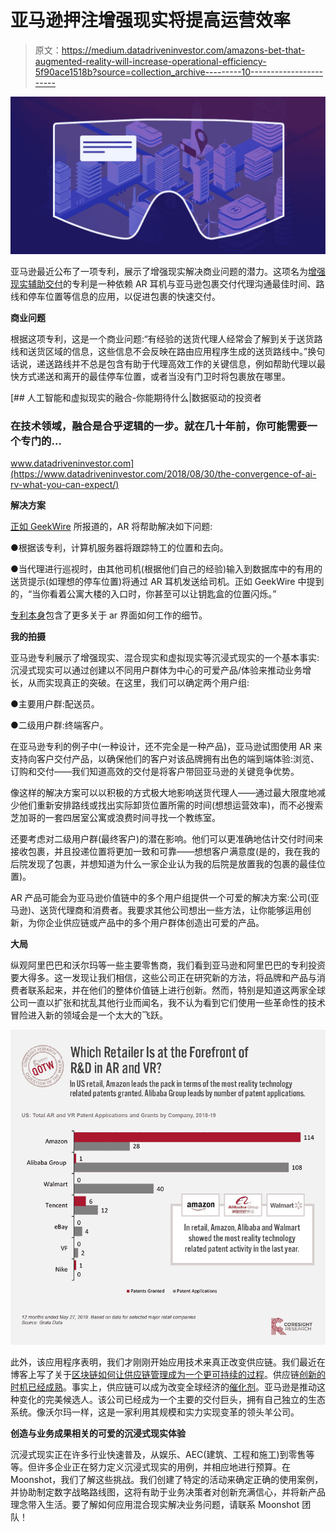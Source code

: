 # 亚马逊押注增强现实将提高运营效率

> 原文：<https://medium.datadriveninvestor.com/amazons-bet-that-augmented-reality-will-increase-operational-efficiency-5f90ace1518b?source=collection_archive---------10----------------------->

![](img/d54bfd6044d622f5556f751fa5ce6faa.png)

亚马逊最近公布了一项专利，展示了增强现实解决商业问题的潜力。这项名为[增强现实辅助交付](http://www.freepatentsonline.com/10373377.html)的专利是一种依赖 AR 耳机与亚马逊包裹交付代理沟通最佳时间、路线和停车位置等信息的应用，以促进包裹的快速交付。

**商业问题**

根据这项专利，这是一个商业问题:“有经验的送货代理人经常会了解到关于送货路线和送货区域的信息，这些信息不会反映在路由应用程序生成的送货路线中。”换句话说，递送路线并不总是包含有助于代理高效工作的关键信息，例如帮助代理以最快方式递送和离开的最佳停车位置，或者当没有门卫时将包裹放在哪里。

[](https://www.datadriveninvestor.com/2018/08/30/the-convergence-of-ai-rv-what-you-can-expect/) [## 人工智能和虚拟现实的融合-你能期待什么|数据驱动的投资者

### 在技术领域，融合是合乎逻辑的一步。就在几十年前，你可能需要一个专门的…

www.datadriveninvestor.com](https://www.datadriveninvestor.com/2018/08/30/the-convergence-of-ai-rv-what-you-can-expect/) 

**解决方案**

[正如 GeekWire](https://www-geekwire-com.cdn.ampproject.org/c/s/www.geekwire.com/2019/amazon-lays-technology-guide-delivery-agents-augmented-reality/amp/) 所报道的，AR 将帮助解决如下问题:

●根据该专利，计算机服务器将跟踪特工的位置和去向。

●当代理进行巡视时，由其他司机(根据他们自己的经验)输入到数据库中的有用的送货提示(如理想的停车位置)将通过 AR 耳机发送给司机。正如 GeekWire 中提到的，“当你看着公寓大楼的入口时，你甚至可以让钥匙盒的位置闪烁。”

[专利本身](http://www.freepatentsonline.com/10373377.html)包含了更多关于 ar 界面如何工作的细节。

**我的拍摄**

亚马逊专利展示了增强现实、混合现实和虚拟现实等沉浸式现实的一个基本事实:沉浸式现实可以通过创建以不同用户群体为中心的可爱产品/体验来推动业务增长，从而实现真正的突破。在这里，我们可以确定两个用户组:

●主要用户群:配送员。

●二级用户群:终端客户。

在亚马逊专利的例子中(一种设计，还不完全是一种产品)，亚马逊试图使用 AR 来支持向客户交付产品，以确保他们的客户对该品牌拥有出色的端到端体验:浏览、订购和交付——我们知道高效的交付是将客户带回亚马逊的关键竞争优势。

像这样的解决方案可以以积极的方式极大地影响送货代理人——通过最大限度地减少他们重新安排路线或找出实际卸货位置所需的时间(想想运营效率)，而不必搜索芝加哥的一套四居室公寓或浪费时间寻找一个教练室。

还要考虑对二级用户群(最终客户)的潜在影响。他们可以更准确地估计交付时间来接收包裹，并且投递位置将更加一致和可靠——想想客户满意度(是的，我在我的后院发现了包裹，并想知道为什么一家企业认为我的后院是放置我的包裹的最佳位置)。

AR 产品可能会为亚马逊价值链中的多个用户组提供一个可爱的解决方案:公司(亚马逊)、送货代理商和消费者。我要求其他公司想出一些方法，让你能够运用创新，为你企业供应链或产品中的多个用户群体创造出可爱的产品。

**大局**

纵观阿里巴巴和沃尔玛等一些主要零售商，我们看到亚马逊和阿里巴巴的专利投资要大得多。这一发现让我们相信，这些公司正在研究新的方法，将品牌和产品与消费者联系起来，并在他们的整体价值链上进行创新。然而，特别是知道这两家全球公司一直以扩张和扰乱其他行业而闻名，我不认为看到它们使用一些革命性的技术冒险进入新的领域会是一个太大的飞跃。

![](img/0980f1e075c042de3468ceb47e82ca19.png)

此外，该应用程序表明，我们才刚刚开始应用技术来真正改变供应链。我们最近在博客上写了关于[区块链如何让供应链管理成为一个更可持续的过程](http://www.moonshotio.com/2019/05/15/why-collaboration-and-design-sprints-are-crucial-to-creating-a-sustainable-future/)。供应链[创新的时机已经成熟](https://www.michiganstateuniversityonline.com/resources/supply-chain/innovation-in-supply-chain-management/)。事实上，供应链可以成为改变全球经济的[催化剂](https://www.scmr.com/article/supply_chain_management_has_changed_the_world_economy)。亚马逊是推动这种变化的完美候选人。该公司已经成为一个主要的交付巨头，拥有自己独立的生态系统。像沃尔玛一样，这是一家利用其规模和实力实现变革的领头羊公司。

**创造与业务成果相关的可爱的沉浸式现实体验**

沉浸式现实正在许多行业快速普及，从娱乐、AEC(建筑、工程和施工)到零售等等。但许多企业正在努力定义沉浸式现实的用例，并相应地进行预算。在 Moonshot，我们了解这些挑战。我们创建了特定的活动来确定正确的使用案例，并协助制定数字战略路线图，这将有助于业务决策者对创新充满信心，并将新产品理念带入生活。要了解如何应用混合现实解决业务问题，请联系 Moonshot 团队！
